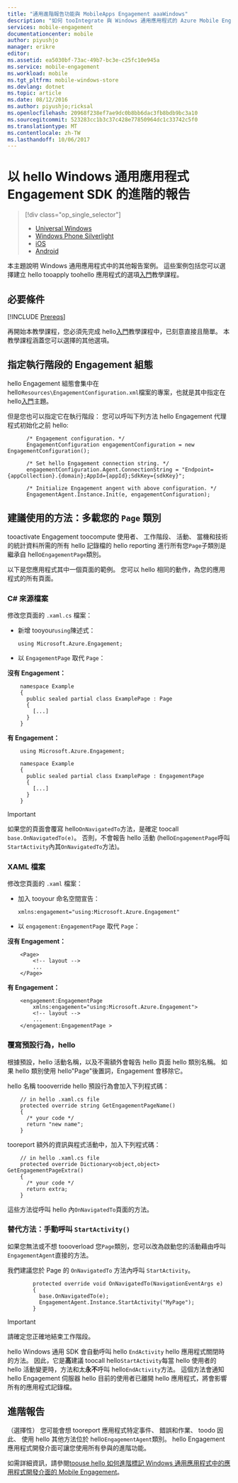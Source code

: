 ```yaml
---
title: "通用進階報告功能與 MobileApps Engagement aaaWindows"
description: "如何 tooIntegrate 與 Windows 通用應用程式的 Azure Mobile Engagement"
services: mobile-engagement
documentationcenter: mobile
author: piyushjo
manager: erikre
editor: 
ms.assetid: ea5030bf-73ac-49b7-bc3e-c25fc10e945a
ms.service: mobile-engagement
ms.workload: mobile
ms.tgt_pltfrm: mobile-windows-store
ms.devlang: dotnet
ms.topic: article
ms.date: 08/12/2016
ms.author: piyushjo;ricksal
ms.openlocfilehash: 20968f238ef7ae9dc0b8bb6dac3fb8bdb9bc3a10
ms.sourcegitcommit: 523283cc1b3c37c428e77850964dc1c33742c5f0
ms.translationtype: MT
ms.contentlocale: zh-TW
ms.lasthandoff: 10/06/2017
---
```

# <a name="advanced-reporting-with-hello-windows-universal-apps-engagement-sdk"></a>以 hello Windows 通用應用程式 Engagement SDK 的進階的報告
> [!div class="op_single_selector"]
> * [Universal Windows](mobile-engagement-windows-store-advanced-reporting.md)
> * [Windows Phone Silverlight](mobile-engagement-windows-phone-integrate-engagement.md)
> * [iOS](mobile-engagement-ios-integrate-engagement.md)
> * [Android](mobile-engagement-android-advanced-reporting.md)
> 
> 

本主題說明 Windows 通用應用程式中的其他報告案例。 這些案例包括您可以選擇建立 hello tooapply toohello 應用程式的選項[入門](mobile-engagement-windows-store-dotnet-get-started.md)教學課程。

## <a name="prerequisites"></a>必要條件
[!INCLUDE [Prereqs](../../includes/mobile-engagement-windows-store-prereqs.md)]

再開始本教學課程，您必須先完成 hello[入門](mobile-engagement-windows-store-dotnet-get-started.md)教學課程中，已刻意直接且簡單。 本教學課程涵蓋您可以選擇的其他選項。

## <a name="specifying-engagement-configuration-at-runtime"></a>指定執行階段的 Engagement 組態
hello Engagement 組態會集中在 hello`Resources\EngagementConfiguration.xml`檔案的專案，也就是其中指定在 hello[入門](mobile-engagement-windows-store-dotnet-get-started.md)主題。

但是您也可以指定它在執行階段： 您可以呼叫下列方法 hello Engagement 代理程式初始化之前 hello:

          /* Engagement configuration. */
          EngagementConfiguration engagementConfiguration = new EngagementConfiguration();

          /* Set hello Engagement connection string. */
          engagementConfiguration.Agent.ConnectionString = "Endpoint={appCollection}.{domain};AppId={appId};SdkKey={sdkKey}";

          /* Initialize Engagement angent with above configuration. */
          EngagementAgent.Instance.Init(e, engagementConfiguration);



## <a name="recommended-method-overload-your-page-classes"></a>建議使用的方法：多載您的 `Page` 類別
tooactivate Engagement toocompute 使用者、 工作階段、 活動、 當機和技術的統計資料所需的所有 hello 記錄檔的 hello reporting 進行所有您`Page`子類別是繼承自 hello`EngagementPage`類別。

以下是您應用程式其中一個頁面的範例。 您可以 hello 相同的動作，為您的應用程式的所有頁面。

### <a name="c-source-file"></a>C# 來源檔案
修改您頁面的 `.xaml.cs` 檔案：

* 新增 tooyour`using`陳述式：
  
      using Microsoft.Azure.Engagement;
* 以 `EngagementPage` 取代 `Page`：

**沒有 Engagement：**

        namespace Example
        {
          public sealed partial class ExamplePage : Page
          {
            [...]
          }
        }

**有 Engagement：**

        using Microsoft.Azure.Engagement;

        namespace Example
        {
          public sealed partial class ExamplePage : EngagementPage
          {
            [...]
          }
        }

> [!IMPORTANT]
> 如果您的頁面會覆寫 hello`OnNavigatedTo`方法，是確定 toocall `base.OnNavigatedTo(e)`。 否則，不會報告 hello 活動 (hello`EngagementPage`呼叫`StartActivity`內其`OnNavigatedTo`方法)。
> 
> 

### <a name="xaml-file"></a>XAML 檔案
修改您頁面的 `.xaml` 檔案：

* 加入 tooyour 命名空間宣告：
  
      xmlns:engagement="using:Microsoft.Azure.Engagement"
* 以 `engagement:EngagementPage` 取代 `Page`：

**沒有 Engagement：**

        <Page>
            <!-- layout -->
            ...
        </Page>

**有 Engagement：**

        <engagement:EngagementPage
            xmlns:engagement="using:Microsoft.Azure.Engagement">
            <!-- layout -->
            ...
        </engagement:EngagementPage >

### <a name="override-hello-default-behaviour"></a>覆寫預設行為，hello
根據預設，hello 活動名稱，以及不需額外會報告 hello 頁面 hello 類別名稱。 如果 hello 類別使用 hello"Page"後置詞，Engagement 會移除它。

hello 名稱 toooverride hello 預設行為會加入下列程式碼：

        // in hello .xaml.cs file
        protected override string GetEngagementPageName()
        {
          /* your code */
          return "new name";
        }

tooreport 額外的資訊與程式活動中，加入下列程式碼：

        // in hello .xaml.cs file
        protected override Dictionary<object,object> GetEngagementPageExtra()
        {
          /* your code */
          return extra;
        }

這些方法從呼叫 hello 內`OnNavigatedTo`頁面的方法。

### <a name="alternate-method-call-startactivity-manually"></a>替代方法：手動呼叫 `StartActivity()`
如果您無法或不想 toooverload 您`Page`類別，您可以改為啟動您的活動藉由呼叫`EngagementAgent`直接的方法。

我們建議您於 Page 的 `OnNavigatedTo` 方法內呼叫 `StartActivity`。

            protected override void OnNavigatedTo(NavigationEventArgs e)
            {
              base.OnNavigatedTo(e);
              EngagementAgent.Instance.StartActivity("MyPage");
            }

> [!IMPORTANT]
> 請確定您正確地結束工作階段。
> 
> hello Windows 通用 SDK 會自動呼叫 hello `EndActivity` hello 應用程式關閉時的方法。 因此，它是**高**建議 toocall hello`StartActivity`每當 hello 使用者的 hello 活動變更時，方法和太**永不**呼叫 hello`EndActivity`方法。 這個方法會通知 hello Engagement 伺服器 hello 目前的使用者已離開 hello 應用程式，將會影響所有的應用程式記錄檔。
> 
> 

## <a name="advanced-reporting"></a>進階報告
（選擇性） 您可能會想 tooreport 應用程式特定事件、 錯誤和作業、 toodo 因此、 使用 hello 其他方法位於 hello`EngagementAgent`類別。 hello Engagement 應用程式開發介面可讓您使用所有參與的進階功能。

如需詳細資訊，請參閱[toouse hello 如何進階標記 Windows 通用應用程式中的應用程式開發介面的 Mobile Engagement](mobile-engagement-windows-store-use-engagement-api.md)。

